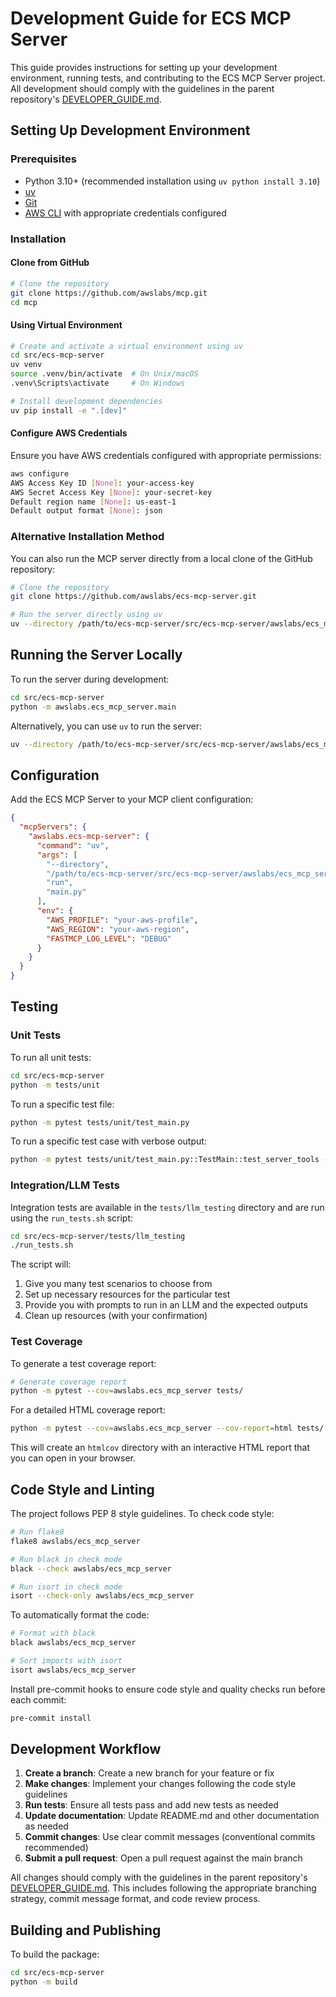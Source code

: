# Development Guide for ECS MCP Server

This guide provides instructions for setting up your development environment, running tests, and contributing to the ECS MCP Server project. All development should comply with the guidelines in the parent repository's [DEVELOPER_GUIDE.md](../../DEVELOPER_GUIDE.md).

## Setting Up Development Environment

### Prerequisites

- Python 3.10+ (recommended installation using `uv python install 3.10`)
- [uv](https://docs.astral.sh/uv/getting-started/installation/)
- [Git](https://git-scm.com/)
- [AWS CLI](https://aws.amazon.com/cli/) with appropriate credentials configured

### Installation

#### Clone from GitHub

```bash
# Clone the repository
git clone https://github.com/awslabs/mcp.git
cd mcp
```

#### Using Virtual Environment

```bash
# Create and activate a virtual environment using uv
cd src/ecs-mcp-server
uv venv
source .venv/bin/activate  # On Unix/macOS
.venv\Scripts\activate     # On Windows

# Install development dependencies
uv pip install -e ".[dev]"
```

#### Configure AWS Credentials

Ensure you have AWS credentials configured with appropriate permissions:
```bash
aws configure
AWS Access Key ID [None]: your-access-key
AWS Secret Access Key [None]: your-secret-key
Default region name [None]: us-east-1
Default output format [None]: json
```

### Alternative Installation Method

You can also run the MCP server directly from a local clone of the GitHub repository:

```bash
# Clone the repository
git clone https://github.com/awslabs/ecs-mcp-server.git

# Run the server directly using uv
uv --directory /path/to/ecs-mcp-server/src/ecs-mcp-server/awslabs/ecs_mcp_server run main.py
```

## Running the Server Locally

To run the server during development:

```bash
cd src/ecs-mcp-server
python -m awslabs.ecs_mcp_server.main
```

Alternatively, you can use `uv` to run the server:

```bash
uv --directory /path/to/ecs-mcp-server/src/ecs-mcp-server/awslabs/ecs_mcp_server run main.py
```

## Configuration

Add the ECS MCP Server to your MCP client configuration:

```json
{
  "mcpServers": {
    "awslabs.ecs-mcp-server": {
      "command": "uv",
      "args": [
        "--directory",
        "/path/to/ecs-mcp-server/src/ecs-mcp-server/awslabs/ecs_mcp_server",
        "run",
        "main.py"
      ],
      "env": {
        "AWS_PROFILE": "your-aws-profile",
        "AWS_REGION": "your-aws-region",
        "FASTMCP_LOG_LEVEL": "DEBUG"
      }
    }
  }
}
```

## Testing

### Unit Tests

To run all unit tests:

```bash
cd src/ecs-mcp-server
python -m tests/unit
```

To run a specific test file:

```bash
python -m pytest tests/unit/test_main.py
```

To run a specific test case with verbose output:

```bash
python -m pytest tests/unit/test_main.py::TestMain::test_server_tools -v
```

### Integration/LLM Tests

Integration tests are available in the `tests/llm_testing` directory and are run using the `run_tests.sh` script:

```bash
cd src/ecs-mcp-server/tests/llm_testing
./run_tests.sh
```

The script will:
1. Give you many test scenarios to choose from
2. Set up necessary resources for the particular test
3. Provide you with prompts to run in an LLM and the expected outputs
4. Clean up resources (with your confirmation)

### Test Coverage

To generate a test coverage report:

```bash
# Generate coverage report
python -m pytest --cov=awslabs.ecs_mcp_server tests/
```

For a detailed HTML coverage report:

```bash
python -m pytest --cov=awslabs.ecs_mcp_server --cov-report=html tests/
```

This will create an `htmlcov` directory with an interactive HTML report that you can open in your browser.

## Code Style and Linting

The project follows PEP 8 style guidelines. To check code style:

```bash
# Run flake8
flake8 awslabs/ecs_mcp_server

# Run black in check mode
black --check awslabs/ecs_mcp_server

# Run isort in check mode
isort --check-only awslabs/ecs_mcp_server
```

To automatically format the code:

```bash
# Format with black
black awslabs/ecs_mcp_server

# Sort imports with isort
isort awslabs/ecs_mcp_server
```

Install pre-commit hooks to ensure code style and quality checks run before each commit:

```bash
pre-commit install
```

## Development Workflow

1. **Create a branch**: Create a new branch for your feature or fix
2. **Make changes**: Implement your changes following the code style guidelines
3. **Run tests**: Ensure all tests pass and add new tests as needed
4. **Update documentation**: Update README.md and other documentation as needed
5. **Commit changes**: Use clear commit messages (conventional commits recommended)
6. **Submit a pull request**: Open a pull request against the main branch

All changes should comply with the guidelines in the parent repository's [DEVELOPER_GUIDE.md](../../DEVELOPER_GUIDE.md). This includes following the appropriate branching strategy, commit message format, and code review process.

## Building and Publishing

To build the package:

```bash
cd src/ecs-mcp-server
python -m build
```


